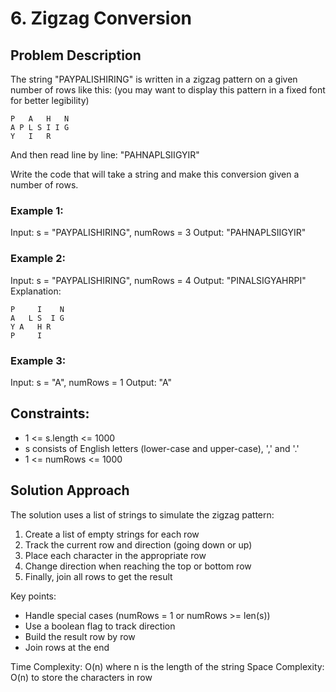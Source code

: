 # 6. Zigzag Conversion

## Problem Description

The string "PAYPALISHIRING" is written in a zigzag pattern on a given number of rows like this: (you may want to display this pattern in a fixed font for better legibility)

```
P   A   H   N
A P L S I I G
Y   I   R
```

And then read line by line: "PAHNAPLSIIGYIR"

Write the code that will take a string and make this conversion given a number of rows.

### Example 1:
Input: s = "PAYPALISHIRING", numRows = 3
Output: "PAHNAPLSIIGYIR"

### Example 2:
Input: s = "PAYPALISHIRING", numRows = 4
Output: "PINALSIGYAHRPI"
Explanation:
```
P     I    N
A   L S  I G
Y A   H R
P     I
```

### Example 3:
Input: s = "A", numRows = 1
Output: "A"

## Constraints:
- 1 <= s.length <= 1000
- s consists of English letters (lower-case and upper-case), ',' and '.'
- 1 <= numRows <= 1000

## Solution Approach

The solution uses a list of strings to simulate the zigzag pattern:

1. Create a list of empty strings for each row
2. Track the current row and direction (going down or up)
3. Place each character in the appropriate row
4. Change direction when reaching the top or bottom row
5. Finally, join all rows to get the result

Key points:
- Handle special cases (numRows = 1 or numRows >= len(s))
- Use a boolean flag to track direction
- Build the result row by row
- Join rows at the end

Time Complexity: O(n) where n is the length of the string
Space Complexity: O(n) to store the characters in row